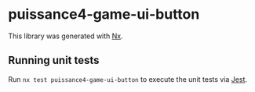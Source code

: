 # puissance4-game-ui-button

This library was generated with [Nx](https://nx.dev).

## Running unit tests

Run `nx test puissance4-game-ui-button` to execute the unit tests via [Jest](https://jestjs.io).
